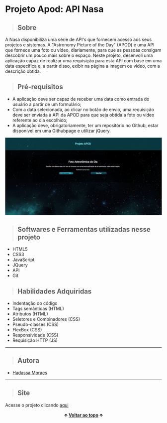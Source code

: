 # Projeto Apod: API Nasa


> ## Sobre

  A Nasa disponibiliza uma série de API's que fornecem acesso aos seus projetos e sistemas. A "Astronomy Picture of the Day" (APOD) é uma API que fornece uma foto ou vídeo, diariamente, para que as pessoas consigam descobrir um pouco mais sobre o espaço. Neste projeto, desenvoli uma aplicação capaz de realizar uma requisição para esta API com base em uma data específica e, a partir disso, exibir na página a imagem ou vídeo, com a descrição obtida.

> ## Pré-requisitos

  - A aplicação deve ser capaz de receber uma data como entrada do usuário a partir de um formulário;
  - Com a data selecionada, ao clicar no botão de envio, uma requisição deve ser enviada à API da APOD para que seja obtida a foto ou vídeo referente ao dia escolhido;
  - A aplicação deve, obrigatoriamente, ter um repositório no Github, estar disponível em uma Githubpage e utilizar jQuery.


<img src=".\img\home.png" alt="imagem da tela do página home do projeto">

<br>

> ## Softwares e Ferramentas utilizadas nesse projeto 

  - HTML5
  - CSS3
  - JavaScript
  - JQuery
  - API
  - Git


> ## Habilidades Adquiridas

  - Indentação do código
  - Tags semânticas (HTML)
  - Atributos (HTML)
  - Seletores e Combinadores (CSS)
  - Pseudo-classes (CSS)
  - FlexBox (CSS)
  - Responsividade (CSS)
  - Requisição HTTP (JS)


<hr>

> ## Autora

  - [Hadassa Moraes](https://www.linkedin.com/in/hadassa-moraes-5a6712230/)

<hr>

> ## Site

  Acesse o projeto clicando <a href="https://hadmoraes.github.io/projetoApod/">aqui</a>

<div align="center">
  &#129145;&nbsp;<a href="#inicio"><strong>Voltar ao topo</strong></a>&nbsp;&#129145;
</div>
